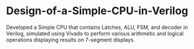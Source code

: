 # Design-of-a-Simple-CPU-in-Verilog
Developed a Simple CPU that contains Latches, ALU, FSM, and decoder in Verilog, simulated using Vivado to perform various arithmetic and logical operations displaying results on 7-segment displays.
